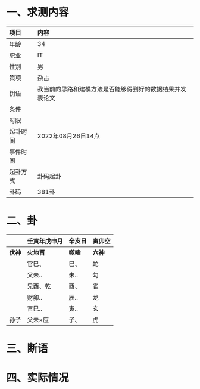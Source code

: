 # 一、求测内容
|项目|内容|
|:-|:-|
|年龄|34|
|职业|IT|
|性别|男|
|策项|杂占|
|钥语|我当前的思路和建模方法是否能够得到好的数据结果并发表论文|
|条件||
|时限||
|起卦时间|2022年08月26日14点|
|事件时间||
|起卦方式|卦码起卦|
|卦码|381卦|

# 二、卦
||壬寅年戊申月|辛亥日|寅卯空|
|:-|:-|:-|:-|
|**伏神**|**火地晋**|**噬嗑**|**六神**|
||官巳、|巳、|蛇|
||父未..|未..|勾|
||兄酉、乾|酉、|雀|
||财卯..|辰..|龙|
||官巳..|寅..|玄|
|孙子|父未×应|子、|虎|


# 三、断语

# 四、实际情况